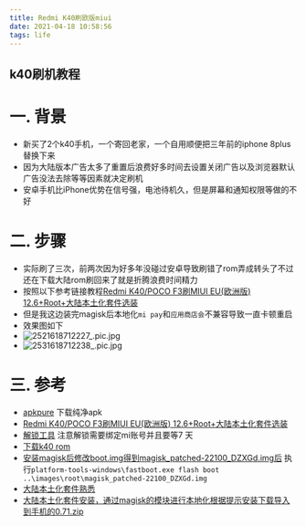 ```yaml
---
title: Redmi K40刷欧版miui
date: 2021-04-18 10:58:56
tags: life
---
```


## k40刷机教程

# 一. 背景
* 新买了2个k40手机，一个寄回老家，一个自用顺便把三年前的iphone 8plus替换下来
  <!--more-->
* 因为大陆版本广告太多了重置后浪费好多时间去设置关闭广告以及浏览器默认广告没法去除等等因素就决定刷机
* 安卓手机比iPhone优势在信号强，电池待机久，但是屏幕和通知权限等做的不好
# 二. 步骤
* 实际刷了三次，前两次因为好多年没碰过安卓导致刷错了rom弄成转头了不过还在下载大陆rom刷回来了就是折腾浪费时间精力
* 按照以下参考链接教程[Redmi K40/POCO F3刷MIUI EU(欧洲版) 12.6+Root+大陆本土化套件选装](https://www.yongchangguo.com/archives/RedMiFlushToEUAndRoot.html)
* 但是我这边装完magisk后本地化`mi pay`和`应用商店会`不兼容导致一直卡顿重启
* 效果图如下
* ![2521618712227_.pic.jpg](https://i.loli.net/2021/04/18/KE8Qcvi4ISfZRYp.jpg)
* ![2531618712238_.pic.jpg](https://i.loli.net/2021/04/18/lBe6LZvEYfagOSc.jpg)

# 三. 参考
* [apkpure](https://m.apkpure.com/) 下载纯净apk
* [Redmi K40/POCO F3刷MIUI EU(欧洲版) 12.6+Root+大陆本土化套件选装](https://www.yongchangguo.com/archives/RedMiFlushToEUAndRoot.html)
* [解锁工具](https://www.miui.com/unlock/index.html) 注意解锁需要绑定mi账号并且要等7 天
* [下载k40 rom](https://xiaomi.eu/community/threads/21-4-7-8.60699/)
* [安装magisk后修改boot.img得到magisk_patched-22100_DZXGd.img后](https://github.com/topjohnwu/Magisk/releases) 执行`platform-tools-windows\fastboot.exe flash boot ..\images\root\magisk_patched-22100_DZXGd.img`
* [大陆本土化套件熟悉](https://blog.minamigo.moe/archives/184)
* [大陆本土化套件安装，通过magisk的模块进行本地化根据提示安装下载导入到手机的0.71.zip](https://minamigo-my.sharepoint.com/:f:/g/personal/koizumishouta_minamigo_onmicrosoft_com/EgLhpcA_G_5IugTq10F90r0BzUbaO7aHamxpZCUUgBgefg?e=VVvXXd)